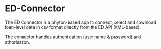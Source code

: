 # ED-Connector

The ED Connector is a phyton-based app to connect, select and download loan-level data in csv format directly from the ED API (XML-based).

The connector handles authentication (user name & password) and athorisation. 
